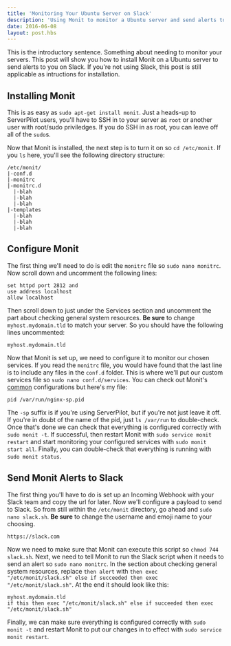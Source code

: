 ```yaml
---
title: 'Monitoring Your Ubuntu Server on Slack'
description: 'Using Monit to monitor a Ubuntu server and send alerts to a Slack channel.'
date: 2016-06-08
layout: post.hbs
---
```


This is the introductory sentence. Something about needing to monitor your servers. This post will show you how to install Monit on a Ubuntu server to send alerts to you on Slack. If you're not using Slack, this post is still applicable as intructions for installation.

## Installing Monit
This is as easy as `sudo apt-get install monit`. Just a heads-up to ServerPilot users, you'll have to SSH in to your server as `root` or another user with root/sudo priviledges. If you do SSH in as root, you can leave off all of the `sudo`s. 

Now that Monit is installed, the next step is to turn it on so `cd /etc/monit`. If you `ls` here, you'll see the following directory structure:
```
/etc/monit/
|-conf.d
|-monitrc
|-monitrc.d
  |-blah
  |-blah
  |-blah
|-templates
  |-blah
  |-blah
  |-blah
```
## Configure Monit
The first thing we'll need to do is edit the `monitrc` file so `sudo nano monitrc`. Now scroll down and uncomment the following lines:
```
set httpd port 2812 and
use address localhost
allow localhost
```
Then scroll down to just under the Services section and uncomment the part about checking general system resources. **Be sure** to change `myhost.mydomain.tld` to match your server. So you should have the following lines uncommented:
```
myhost.mydomain.tld
```
Now that Monit is set up, we need to configure it to monitor our chosen services. If you read the `monitrc` file, you would have found that the last line is to include any files in the `conf.d` folder. This is where we'll put our custom services file so `sudo nano conf.d/services`. You can check out Monit's [common](//monit.com/common) configurations but here's my file:
```
pid /var/run/nginx-sp.pid
```
The `-sp` suffix is if you're using ServerPilot, but if you're not just leave it off. If you're in doubt of the name of the pid, just `ls /var/run` to double-check. Once that's done we can check that everything is configured correctly with `sudo monit -t`. If successful, then restart Monit with `sudo service monit restart` and start monitoring your configured services with `sudo monit start all`. Finally, you can double-check that everything is running with `sudo monit status`.

## Send Monit Alerts to Slack
The first thing you'll have to do is set up an Incoming Webhook with your Slack team and copy the url for later. Now we'll configure a payload to send to Slack. So from still within the `/etc/monit` directory, go ahead and `sudo nano slack.sh`. **Be sure** to change the username and emoji name to your choosing.
```
https://slack.com
```
Now we need to make sure that Monit can execute this script so `chmod 744 slack.sh`. Next, we need to tell Monit to run the Slack script when it needs to send an alert so `sudo nano monitrc`. In the section about checking general system resources, replace `then alert` with `then exec "/etc/monit/slack.sh" else if succeeded then exec "/etc/monit/slack.sh"`. At the end it should look like this:
```
myhost.mydomain.tld
if this then exec "/etc/monit/slack.sh" else if succeeded then exec "/etc/monit/slack.sh"
```
Finally, we can make sure everything is configured correctly with `sudo monit -t` and restart Monit to put our changes in to effect with `sudo service monit restart`.
